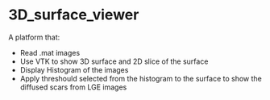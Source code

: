 # 3D_surface_viewer
A platform that:
- Read .mat images
- Use VTK to show 3D surface and 2D slice of the surface
- Display Histogram of the images  
- Apply threshould selected from the histogram to the surface to show the diffused scars from LGE images  

